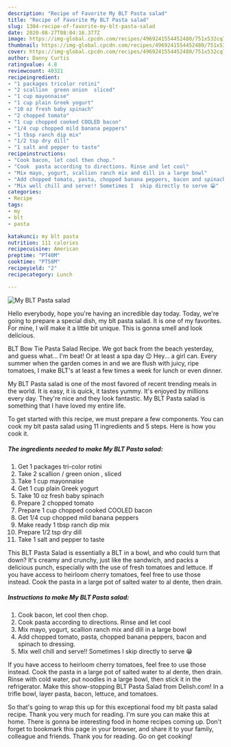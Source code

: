 ```yaml
---
description: "Recipe of Favorite My BLT Pasta salad"
title: "Recipe of Favorite My BLT Pasta salad"
slug: 1304-recipe-of-favorite-my-blt-pasta-salad
date: 2020-08-27T08:04:16.377Z
image: https://img-global.cpcdn.com/recipes/4969241554452480/751x532cq70/my-blt-pasta-salad-recipe-main-photo.jpg
thumbnail: https://img-global.cpcdn.com/recipes/4969241554452480/751x532cq70/my-blt-pasta-salad-recipe-main-photo.jpg
cover: https://img-global.cpcdn.com/recipes/4969241554452480/751x532cq70/my-blt-pasta-salad-recipe-main-photo.jpg
author: Danny Curtis
ratingvalue: 4.8
reviewcount: 40321
recipeingredient:
- "1 packages tricolor rotini"
- "2 scallion  green onion  sliced"
- "1 cup mayonnaise"
- "1 cup plain Greek yogurt"
- "10 oz fresh baby spinach"
- "2 chopped tomato"
- "1 cup chopped cooked COOLED bacon"
- "1/4 cup chopped mild banana peppers"
- "1 tbsp ranch dip mix"
- "1/2 tsp dry dill"
- "1 salt and pepper to taste"
recipeinstructions:
- "Cook bacon, let cool then chop."
- "Cook  pasta according to directions. Rinse and let cool"
- "Mix mayo, yogurt, scallion ranch mix and dill in a large bowl"
- "Add chopped tomato, pasta, chopped banana peppers, bacon and spinach to dressing."
- "Mix well chill and serve!! Sometimes I  skip directly to serve 😁"
categories:
- Recipe
tags:
- my
- blt
- pasta

katakunci: my blt pasta 
nutrition: 111 calories
recipecuisine: American
preptime: "PT40M"
cooktime: "PT58M"
recipeyield: "2"
recipecategory: Lunch

---
```



![My BLT Pasta salad](https://img-global.cpcdn.com/recipes/4969241554452480/751x532cq70/my-blt-pasta-salad-recipe-main-photo.jpg)

Hello everybody, hope you're having an incredible day today. Today, we're going to prepare a special dish, my blt pasta salad. It is one of my favorites. For mine, I will make it a little bit unique. This is gonna smell and look delicious.

BLT Bow Tie Pasta Salad Recipe. We got back from the beach yesterday, and guess what… I&#39;m beat! Or at least a spa day 😉 Hey… a girl can. Every summer when the garden comes in and we are flush with juicy, ripe tomatoes, I make BLT&#39;s at least a few times a week for lunch or even dinner.

My BLT Pasta salad is one of the most favored of recent trending meals in the world. It is easy, it is quick, it tastes yummy. It's enjoyed by millions every day. They're nice and they look fantastic. My BLT Pasta salad is something that I have loved my entire life.


To get started with this recipe, we must prepare a few components. You can cook my blt pasta salad using 11 ingredients and 5 steps. Here is how you cook it.

<!--inarticleads1-->

##### The ingredients needed to make My BLT Pasta salad:

1. Get 1 packages tri-color rotini
1. Take 2 scallion / green onion , sliced
1. Take 1 cup mayonnaise
1. Get 1 cup plain Greek yogurt
1. Take 10 oz fresh baby spinach
1. Prepare 2 chopped tomato
1. Prepare 1 cup chopped cooked COOLED bacon
1. Get 1/4 cup chopped mild banana peppers
1. Make ready 1 tbsp ranch dip mix
1. Prepare 1/2 tsp dry dill
1. Take 1 salt and pepper to taste


This BLT Pasta Salad is essentially a BLT in a bowl, and who could turn that down? It&#39;s creamy and crunchy, just like the sandwich, and packs a delicious punch, especially with the use of fresh tomatoes and lettuce. If you have access to heirloom cherry tomatoes, feel free to use those instead. Cook the pasta in a large pot of salted water to al dente, then drain. 

<!--inarticleads2-->

##### Instructions to make My BLT Pasta salad:

1. Cook bacon, let cool then chop.
1. Cook  pasta according to directions. Rinse and let cool
1. Mix mayo, yogurt, scallion ranch mix and dill in a large bowl
1. Add chopped tomato, pasta, chopped banana peppers, bacon and spinach to dressing.
1. Mix well chill and serve!! Sometimes I  skip directly to serve 😁


If you have access to heirloom cherry tomatoes, feel free to use those instead. Cook the pasta in a large pot of salted water to al dente, then drain. Rinse with cold water, put noodles in a large bowl, then stick it in the refrigerator. Make this show-stopping BLT Pasta Salad from Delish.com! In a trifle bowl, layer pasta, bacon, lettuce, and tomatoes. 

So that's going to wrap this up for this exceptional food my blt pasta salad recipe. Thank you very much for reading. I'm sure you can make this at home. There is gonna be interesting food in home recipes coming up. Don't forget to bookmark this page in your browser, and share it to your family, colleague and friends. Thank you for reading. Go on get cooking!
